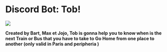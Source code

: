 # Discord Bot: Tob! 

![](https://i.ibb.co/3FtJNcG/tob.png)

__Created by Bart, Max et Jojo, Tob is gonna help you to know when is the next Train or Bus that you have to take to Go Home
from one place to another (only valid in Paris and peripheria )__
